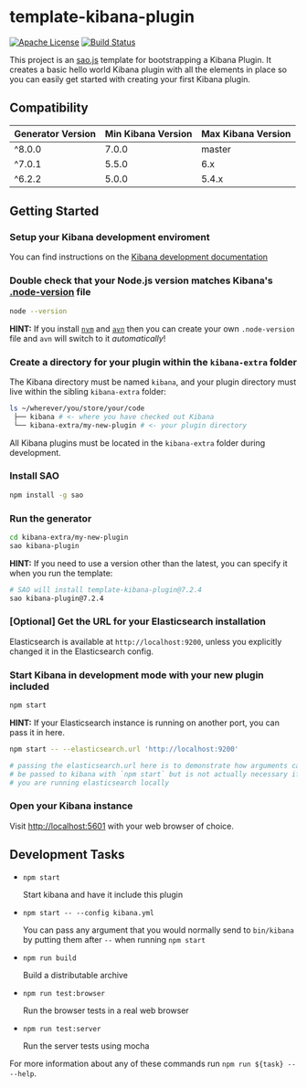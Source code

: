 # template-kibana-plugin

[![Apache License](https://img.shields.io/badge/license-apache_2.0-a9215a.svg)](https://raw.githubusercontent.com/elastic/template-kibana-plugin/master/LICENSE)
[![Build Status](https://travis-ci.org/elastic/template-kibana-plugin.svg?branch=master)](https://travis-ci.org/elastic/template-kibana-plugin)

This project is an [sao.js](https://sao.js.org) template for bootstrapping a Kibana Plugin. It creates a basic hello world Kibana plugin with all the elements in place so you can easily get started with creating your first Kibana plugin.

## Compatibility

Generator Version | Min Kibana Version | Max Kibana Version
----------------- | ------------------ | ------------------
^8.0.0 | 7.0.0 | master
^7.0.1 | 5.5.0 | 6.x
^6.2.2 | 5.0.0 | 5.4.x

## Getting Started

### Setup your Kibana development enviroment

You can find instructions on the [Kibana development documentation](https://github.com/elastic/kibana/blob/master/CONTRIBUTING.md#development-environment-setup)

### Double check that your Node.js version matches Kibana's [.node-version](https://github.com/elastic/kibana/blob/master/.node-version) file

```sh
node --version
```

**HINT:** If you install [`nvm`](https://github.com/creationix/nvm#install-script) and [`avn`](https://github.com/wbyoung/avn) then you can create your own `.node-version` file and `avn` will switch to it _automatically_!

### Create a directory for your plugin within the `kibana-extra` folder

The Kibana directory must be named `kibana`, and your plugin directory must live within the sibling `kibana-extra` folder:

```sh
ls ~/wherever/you/store/your/code
 ├── kibana # <- where you have checked out Kibana
 └── kibana-extra/my-new-plugin # <- your plugin directory
```

All Kibana plugins must be located in the `kibana-extra` folder during development.

### Install SAO
```sh
npm install -g sao
```

### Run the generator

```sh
cd kibana-extra/my-new-plugin
sao kibana-plugin
```

**HINT:** If you need to use a version other than the latest, you can specify it when you run the template:

```sh
# SAO will install template-kibana-plugin@7.2.4
sao kibana-plugin@7.2.4
```

### [Optional] Get the URL for your Elasticsearch installation

Elasticsearch is available at `http://localhost:9200`, unless you explicitly changed it in the Elasticsearch config.

### Start Kibana in development mode with your new plugin included

```sh
npm start
```

**HINT:** If your Elasticsearch instance is running on another port, you can pass it in here.

```sh
npm start -- --elasticsearch.url 'http://localhost:9200'

# passing the elasticsearch.url here is to demonstrate how arguments can
# be passed to kibana with `npm start` but is not actually necessary if
# you are running elasticsearch locally
```

### Open your Kibana instance

Visit [http://localhost:5601](http://localhost:5601) with your web browser of choice.

## Development Tasks

  - `npm start`

    Start kibana and have it include this plugin

  - `npm start -- --config kibana.yml`

    You can pass any argument that you would normally send to `bin/kibana` by putting them after `--` when running `npm start`

  - `npm run build`

    Build a distributable archive

  - `npm run test:browser`

    Run the browser tests in a real web browser

  - `npm run test:server`

    Run the server tests using mocha

For more information about any of these commands run `npm run ${task} -- --help`.
